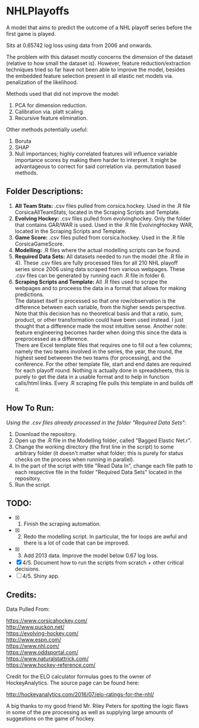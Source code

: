 # NHLPlayoffs
A model that aims to predict the outcome of a NHL playoff series before the first game is played. 

Sits at 0.65742 log loss using data from 2006 and onwards.

The problem with this dataset mostly concerns the dimension of the dataset (relative to how small the dataset is). However, feature reduction/extraction techniques tried so far have not been able to improve the model, besides the embedded feature selection present in all elastic net models via. penalization of the likelihood.

Methods used that did not improve the model:
1) PCA for dimension reduction.
2) Calibration via. platt scaling.
3) Recursive feature elimination.

Other methods potentially useful:

1) Boruta
2) SHAP
3) Null importances; highly correlated features will influence variable importance scores by making them harder to interpret. It might be advantageous to correct for said correlation via. permutation based methods.

Folder Descriptions:
-----
1. **All Team Stats:** .csv files pulled from corsica.hockey. Used in the .R file CorsicaAllTeamStats, located in the Scraping Scripts and Template.
2. **Evolving Hockey:** .csv files pulled from evolvinghockey. Only the folder that contains GAR/WAR is used. Used in the .R file EvolvingHockey WAR, located in the Scraping Scripts and Template.
3. **Game Score:** .csv files pulled from corsica.hockey. Used in the .R file CorsicaGameScore. 
4. **Modelling:** .R files where the actual modelling scripts can be found. 
5. **Required Data Sets:** All datasets needed to run the model (the .R file in 4). These .csv files are fully processed files for all 210 NHL playoff series since 2006 using data scraped from various webpages. These .csv files can be generated by running each .R file in folder 6.
6. **Scraping Scripts and Template:** All .R files used to scrape the webpages and to proceess the data in a format that allows for making predictions. <br> The dataset itself is processed so that one row/observation is the difference between each variable, from the higher seeds perspective. Note that this decision has no theoretical basis and that a ratio, sum, product, or other transformation could have been used instead. I just thought that a difference made the most intuitive sense. Another note: feature engineering becomes harder when doing this since the data is preprocessed as a difference. <br> There are Excel template files that requires one to fill out a few columns; namely the two teams involved in the series, the year, the round, the highest seed betweeen the two teams (for processing), and the conference. For the other template file, start and end dates are required for each playoff round. Nothing is actually done in spreadsheets, this is purely to get the data in a usable format and to help in function calls/html links. Every .R scraping file pulls this template in and builds off it. 

How To Run:
-----
_Using the .csv files already processed in the folder "Required Data Sets":_

1. Download the repository.
2. Open up the .R file in the Modelling folder, called "Bagged Elastic Net.r". 
3. Change the working directory (the first line in the script) to some arbitrary folder (it doesn't matter what folder; this is purely for status checks on the process when running in parallel).
4. In the part of the script with title "Read Data In", change each file path to each respective file in the folder "Required Data Sets" located in the repository.
5. Run the script.

TODO:
-----
- [x] 1. Finish the scraping automation.
- [x] 2. Redo the modelling script. In particular, the for loops are awful and there is a lot of code that can be improved.
- [x] 3. Add 2013 data. Improve the model below 0.67 log loss.
- [x] 4/5. Document how to run the scripts from scratch + other critical decisions.
- [ ] 4/5. Shiny app.

Credits:
-----
Data Pulled From:

https://www.corsicahockey.com/ <br>
http://www.puckon.net/ <br>
https://evolving-hockey.com/ <br>
http://www.espn.com/ <br>
https://www.nhl.com/ <br>
https://www.oddsportal.com/ <br>
https://www.naturalstattrick.com/ <br>
https://www.hockey-reference.com/

Credit for the ELO calculator formulas goes to the owner of HockeyAnalytics. The source page can be found here:

http://hockeyanalytics.com/2016/07/elo-ratings-for-the-nhl/

A big thanks to my good friend Mr. Riley Peters for spotting the logic flaws in some of the pre processing as well as supplying large amounts of suggestions on the game of hockey. 
